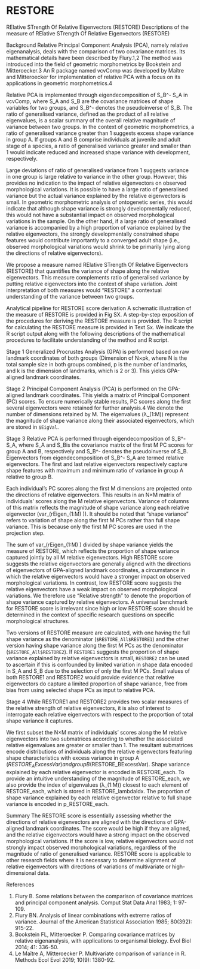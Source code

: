 # RESTORE
RElative STrength Of Relative Eigenvectors (RESTORE) 
Descriptions of the measure of RElative STrength Of Relative Eigenvectors (RESTORE) 

Background
Relative Principal Component Analysis (PCA), namely relative eigenanalysis, deals with the comparison of two covariance matrices. Its mathematical details have been described by Flury.1,2 The method was introduced into the field of geometric morphometrics by Bookstein and Mitteroecker.3 An R package named vcvComp was developed by Maître and Mitteroecker for implementation of relative PCA with a focus on its applications in geometric morphometrics.4 

Relative PCA is implemented through eigendecomposition of S_B^- S_A in vcvComp, where S_A and S_B are the covariance matrices of shape variables for two groups, and S_B^- denotes the pseudoinverse of S_B. The ratio of generalised variance, defined as the product of all relative eigenvalues, is a scalar summary of the overall relative magnitude of variance between two groups. In the context of geometric morphometrics, a ratio of generalised variance greater than 1 suggests excess shape variance in group A. If groups A and B comprise individuals at juvenile and adult stage of a species, a ratio of generalised variance greater and smaller than 1 would indicate reduced and increased shape variance with development, respectively. 

Large deviations of ratio of generalised variance from 1 suggests variance in one group is large relative to variance in the other group. However, this provides no indication to the impact of relative eigenvectors on observed morphological variations. It is possible to have a large ratio of generalised variance but the actual variance explained by the relative eigenvectors is small. In geometric morphometric analysis of ontogenetic series, this would indicate that although shape variance is strongly developmentally reduced, this would not have a substantial impact on observed morphological variations in the sample. On the other hand, if a large ratio of generalised variance is accompanied by a high proportion of variance explained by the relative eigenvectors, the strongly developmentally constrained shape features would contribute importantly to a converged adult shape (i.e., observed morphological variations would shrink to be primarily lying along the directions of relative eigenvectors).

We propose a measure named RElative STrength Of Relative Eigenvectors (RESTORE) that quantifies the variance of shape along the relative eigenvectors. This measure complements ratio of generalised variance by putting relative eigenvectors into the context of shape variation. Joint interpretation of both measures would “RESTORE” a contextual understanding of the variance between two groups.

Analytical pipeline for RESTORE score derivation
A schematic illustration of the measure of RESTORE is provided in Fig SX. A step-by-step exposition of the procedures for deriving the RESTORE measure is provided. The R script for calculating the RESTORE measure is provided in Text Sx. We indicate the R script output along with the following descriptions of the mathematical procedures to facilitate understanding of the method and R script.

Stage 1
Generalized Procrustes Analysis (GPA) is performed based on raw landmark coordinates of both groups (Dimension of N×pk, where N is the total sample size in both groups combined, p is the number of landmarks, and k is the dimension of landmarks, which is 2 or 3). This yields GPA-aligned landmark coordinates.

Stage 2
Principal Component Analysis (PCA) is performed on the GPA-aligned landmark coordinates. This yields a matrix of Principal Component (PC) scores. To ensure numerically stable results, PC scores along the first several eigenvectors were retained for further analysis.4 We denote the number of dimensions retained by M. The eigenvalues (λ_(1:M)) represent the magnitude of shape variance along their associated eigenvectors, which are stored in `$EigVal`.

Stage 3
Relative PCA is performed through eigendecomposition of S_B^- S_A, where S_A and S_Bis the covariance matrix of the first M PC scores for group A and B, respectively and S_B^- denotes the pseudoinverse of S_B. Eigenvectors from eigendecomposition of S_B^- S_A are termed relative eigenvectors. The first and last relative eigenvectors respectively capture shape features with maximum and minimum ratio of variance in group A relative to group B.

Each individual’s PC scores along the first M dimensions are projected onto the directions of relative eigenvectors. This results in an N×M matrix of individuals’ scores along the M relative eigenvectors. Variance of columns of this matrix reflects the magnitude of shape variance along each relative eigenvector (var_(rEigen_(1:M) )). It should be noted that “shape variance” refers to variation of shape along the first M PCs rather than full shape variance. This is because only the first M PC scores are used in the projection step.

The sum of var_(rEigen_(1:M) ) divided by shape variance yields the measure of RESTORE, which reflects the proportion of shape variance captured jointly by all M relative eigenvectors. High RESTORE score suggests the relative eigenvectors are generally aligned with the directions of eigenvectors of GPA-aligned landmark coordinates, a circumstance in which the relative eigenvectors would have a stronger impact on observed morphological variations. In contrast, low RESTORE score suggests the relative eigenvectors have a weak impact on observed morphological variations. We therefore use “Relative strength” to denote the proportion of shape variance captured by relative eigenvectors. A universal benchmark for RESTORE score is irrelevant since high or low RESTORE score should be determined in the context of specific research questions on specific morphological structures.

Two versions of RESTORE measure are calculated, with one having the full shape variance as the denominator (`$RESTORE_All$RESTORE1`) and the other version having shape variance along the first M PCs as the denominator (`$RESTORE_All$RESTORE2`). If `RESTORE1` suggests the proportion of shape variance explained by relative eigenvectors is small, `RESTORE2` can be used to ascertain if this is confounded by limited variation in shape data encoded in S_A and S_B due to the selection of only the first M PCs. Small values of both RESTORE1 and RESTORE2 would provide evidence that relative eigenvectors do capture a limited proportion of shape variance, free from bias from using selected shape PCs as input to relative PCA.

Stage 4
While RESTORE1 and RESTORE2 provides two scalar measures of the relative strength of relative eigenvectors, it is also of interest to interrogate each relative eigenvectors with respect to the proportion of total shape variance it captures.

We first subset the N×M matrix of individuals’ scores along the M relative eigenvectors into two submatrices according to whether the associated relative eigenvalues are greater or smaller than 1. The resultant submatrices encode distributions of individuals along the relative eigenvectors featuring shape characteristics with excess variance in group A ($RESTORE_AExcessVar) and group B ($RESTORE_BExcessVar). Shape variance explained by each relative eigenvector is encoded in RESTORE_each. To provide an intuitive understanding of the magnitude of RESTORE_each, we also provide the index of eigenvalues (λ_(1:M)) closest to each element of RESTORE_each, which is stored in RESTORE_lambdaIdx. The proportion of shape variance explained by each relative eigenvector relative to full shape variance is encoded in p_RESTORE_each. 


Summary
The RESTORE score is essentially assessing whether the directions of relative eigenvectors are aligned with the directions of GPA-aligned landmark coordinates. The score would be high if they are aligned, and the relative eigenvectors would have a strong impact on the observed morphological variations. If the score is low, relative eigenvectors would not strongly impact observed morphological variations, regardless of the magnitude of ratio of generalised variance. RESTORE score is applicable to other research fields where it is necessary to determine alignment of relative eigenvectors with directions of variations of multivariate or high-dimensional data.


References
1.	Flury B. Some relations between the comparison of covariance matrices and principal component analysis. Comput Stat Data Anal 1983; 1: 97-109.
2.	Flury BN. Analysis of linear combinations with extreme ratios of variance. Journal of the American Statistical Association 1985; 80(392): 915-22.
3.	Bookstein FL, Mitteroecker P. Comparing covariance matrices by relative eigenanalysis, with applications to organismal biology. Evol Biol 2014; 41: 336-50.
4.	Le Maître A, Mitteroecker P. Multivariate comparison of variance in R. Methods Ecol Evol 2019; 10(9): 1380-92.

